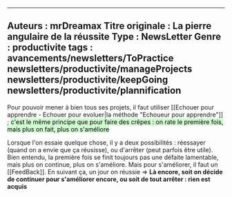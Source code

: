 
---
Auteurs : mrDreamax
Titre originale : La pierre angulaire de la réussite
Type : NewsLetter
Genre : productivite
tags : avancements/newsletters/ToPractice newsletters/productivite/manageProjects newsletters/productivite/keepGoing newsletters/productivite/plannification
---
Pour pouvoir mener à bien tous ses projets, il faut utiliser [[Echouer pour apprendre - Echouer pour evoluer|la méthode "Echoueur pour apprendre"]] ; <mark style="background: #BBFABBA6;">c'est le même principe que pour faire des crêpes : on rate le première fois, mais plus on fait, plus on s'améliore</mark>

Lorsque l'on essaie quelque chose, il y a deux possibilités : réessayer (quand on a envie que ça réusisse), ou d'arrêter (peut parfois être utile). Bien entendu, la première fois se finit toujours pas une défaite lamentable, mais plus on continue, plus on s'améliore.
Mais pour s'améliorer, il faut un [[FeedBack]]. En suivant ça, un jour on réussie
⇒ **Là encore, soit on décide de continuer pour s'améliorer encore, ou soit de tout arrêter : rien est acquis**